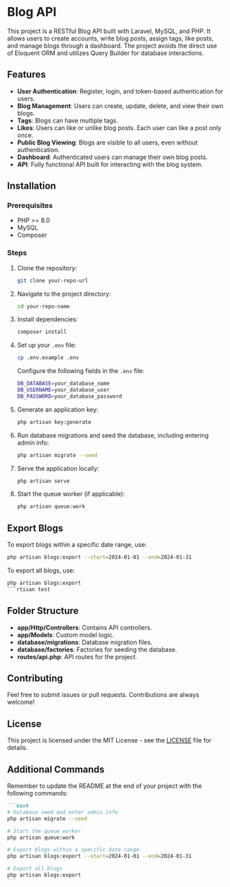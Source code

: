 # Blog API

This project is a RESTful Blog API built with Laravel, MySQL, and PHP. It allows users to create accounts, write blog posts, assign tags, like posts, and manage blogs through a dashboard. The project avoids the direct use of Eloquent ORM and utilizes Query Builder for database interactions.

## Features

- **User Authentication**: Register, login, and token-based authentication for users.
- **Blog Management**: Users can create, update, delete, and view their own blogs.
- **Tags**: Blogs can have multiple tags.
- **Likes**: Users can like or unlike blog posts. Each user can like a post only once.
- **Public Blog Viewing**: Blogs are visible to all users, even without authentication.
- **Dashboard**: Authenticated users can manage their own blog posts.
- **API**: Fully functional API built for interacting with the blog system.

## Installation

### Prerequisites

- PHP >= 8.0
- MySQL
- Composer

### Steps

1. Clone the repository:

   ```bash
   git clone your-repo-url
   ```

2. Navigate to the project directory:

   ````bash
   cd your-repo-name
   ````

3. Install dependencies:

   ````bash
   composer install
   ````

4. Set up your `.env` file:

   ````bash
   cp .env.example .env
   ````

   Configure the following fields in the `.env` file:

   ````bash
   DB_DATABASE=your_database_name
   DB_USERNAME=your_database_user
   DB_PASSWORD=your_database_password
   ````

5. Generate an application key:

   ````bash
   php artisan key:generate
   ````

6. Run database migrations and seed the database, including entering admin info:

   ````bash
   php artisan migrate --seed
   ````

7. Serve the application locally:

   ````bash
   php artisan serve
   ````

8. Start the queue worker (if applicable):

   ````bash
   php artisan queue:work
   ````

## Export Blogs

To export blogs within a specific date range, use:

```bash
php artisan blogs:export --start=2024-01-01 --end=2024-01-31
```

To export all blogs, use:

```bash
php artisan blogs:export
```rtisan test
```

## Folder Structure

- **app/Http/Controllers**: Contains API controllers.
- **app/Models**: Custom model logic.
- **database/migrations**: Database migration files.
- **database/factories**: Factories for seeding the database.
- **routes/api.php**: API routes for the project.

## Contributing

Feel free to submit issues or pull requests. Contributions are always welcome!

## License

This project is licensed under the MIT License - see the [LICENSE](LICENSE) file for details.

## Additional Commands

Remember to update the README at the end of your project with the following commands:

````markdown
```bash
# Database seed and enter admin info
php artisan migrate --seed

# Start the queue worker
php artisan queue:work

# Export blogs within a specific date range
php artisan blogs:export --start=2024-01-01 --end=2024-01-31

# Export all blogs
php artisan blogs:export
```
````

